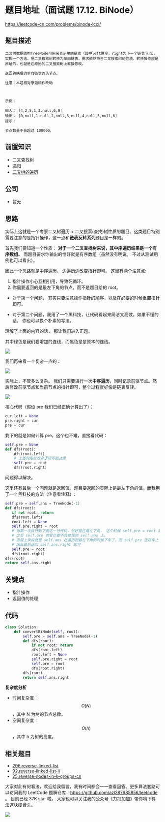 # 题目地址（面试题 17.12. BiNode）

https://leetcode-cn.com/problems/binode-lcci/

## 题目描述

```
二叉树数据结构TreeNode可用来表示单向链表（其中left置空，right为下一个链表节点）。实现一个方法，把二叉搜索树转换为单向链表，要求依然符合二叉搜索树的性质，转换操作应是原址的，也就是在原始的二叉搜索树上直接修改。

返回转换后的单向链表的头节点。

注意：本题相对原题稍作改动

 

示例：

输入： [4,2,5,1,3,null,6,0]
输出： [0,null,1,null,2,null,3,null,4,null,5,null,6]
提示：

节点数量不会超过 100000。
```

## 前置知识

- 二叉查找树
- 递归
- [二叉树的遍历](../thinkings/binary-tree-traversal.md)

## 公司

- 暂无

## 思路

实际上这就是一个考察二叉树遍历 + 二叉搜索(查找)树性质的题目。这类题目特别需要注意的是指针操作，这一点和**链表反转系列**题目是一样的。

首先我们要知道一个性质： **对于一个二叉查找树来说，其中序遍历结果是一个有序数组**。 而题目要求你输出的恰好就是有序数组（虽然没有明说， 不过从测试用例也可以看出）。

因此一个思路就是中序遍历， 边遍历边改变指针即可。 这里有两个注意点:

1. 指针操作小心互相引用，导致死循环。
2. 你需要返回的是最左下角的节点，而不是题目给的 root。

- 对于第一个问题， 其实只要注意操作指针的顺序，以及在必要的时候重置指针即可。

- 对于第二个问题，我用了一个黑科技，让代码看起来简洁又高效。如果不懂的话， 你也可以换个朴素的写法。

理解了上面的内容的话， 那让我们进入正题。

其中绿色是我们要增加的连线，而黑色是是原本的连线。

![](https://tva1.sinaimg.cn/large/007S8ZIlly1gj0zk657mmj30qq0doabd.jpg)

我们再来看一个复杂一点的：

![](https://tva1.sinaimg.cn/large/007S8ZIlly1gj0zl95r69j31040m6tbc.jpg)

实际上，不管多么复杂。 我们只需要进行一次**中序遍历**，同时记录前驱节点。然后修改前驱节点和当前节点的指针即可，整个过程就好像是链表反转。

![](https://tva1.sinaimg.cn/large/007S8ZIlly1gjufqa8pk7j30dm07cwev.jpg)

核心代码（假设 pre 我们已经正确计算出了）：

```py
cur.left = None
pre.right = cur
pre = cur
```

剩下的就是如何计算 pre，这个也不难，直接看代码：

```py
self.pre = None
def dfs(root):
    dfs(root.left)
    # 上面的指针改变逻辑写到这里
    self.pre = root
    dfs(root.right)

```

问题得以解决。

这里还有最后一个问题就是返回值，题目要返回的实际上是最左下角的值。而我用了一个黑科技的方法（注意看注释）:

```py
self.pre = self.ans = TreeNode(-1)
def dfs(root):
   if not root: return
   dfs(root.left)
   root.left = None
   self.pre.right = root
   # 当第一次执行到下面这一行代码，恰好是在最左下角， 这个时候 self.pre = root 就切断了 self.pre 和 self.ans 的联系
   # 之后 self.pre 的变化都不会体现到 self.ans 上。
   # 直观上来说就是 self.ans 在遍历到最左下角的时候下车了，而 self.pre 还在车上
   # 因此最后返回 self.ans.right 即可
   self.pre = root
   dfs(root.right)
dfs(root)
return self.ans.right
```

## 关键点

- 指针操作
- 返回值的处理

## 代码

```py
class Solution:
    def convertBiNode(self, root):
        self.pre = self.ans = TreeNode(-1)
        def dfs(root):
            if not root: return
            dfs(root.left)
            root.left = None
            self.pre.right = root
            self.pre = root
            dfs(root.right)
        dfs(root)
        return self.ans.right

```

**复杂度分析**

- 时间复杂度：$$O(N)$$，其中 N 为树的节点总数。
- 空间复杂度：$$O(h)$$，其中 h 为树的高度。

## 相关题目

- [206.reverse-linked-list](./206.reverse-linked-list.md)
- [92.reverse-linked-list-ii](./92.reverse-linked-list-ii.md)
- [25.reverse-nodes-in-k-groups-cn](./25.reverse-nodes-in-k-groups.md)

大家对此有何看法，欢迎给我留言，我有时间都会一一查看回答。更多算法套路可以访问我的 LeetCode 题解仓库：https://github.com/azl397985856/leetcode 。 目前已经 37K star 啦。
大家也可以关注我的公众号《力扣加加》带你啃下算法这块硬骨头。

![](https://tva1.sinaimg.cn/large/007S8ZIlly1gfcuzagjalj30p00dwabs.jpg)
